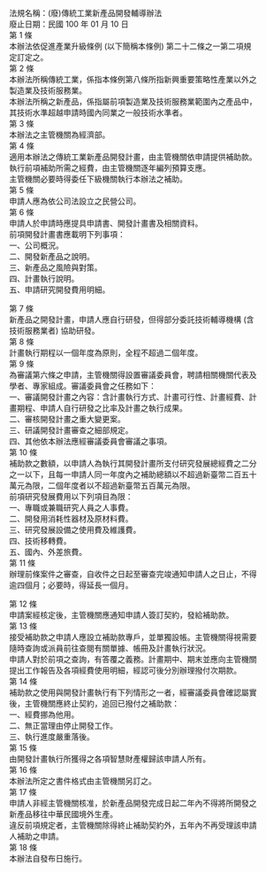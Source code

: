 法規名稱：(廢)傳統工業新產品開發輔導辦法  
廢止日期：民國 100 年 01 月 10 日  
第 1 條  
本辦法依促進產業升級條例 (以下簡稱本條例) 第二十二條之一第二項規  
定訂定之。  
第 2 條  
本辦法所稱傳統工業，係指本條例第八條所指新興重要策略性產業以外之  
製造業及技術服務業。  
本辦法所稱之新產品，係指屬前項製造業及技術服務業範圍內之產品中，  
其技術水準超越申請時國內同業之一般技術水準者。  
第 3 條  
本辦法之主管機關為經濟部。  
第 4 條  
適用本辦法之傳統工業新產品開發計畫，由主管機關依申請提供補助款。  
執行前項補助所需之經費，由主管機關逐年編列預算支應。  
主管機關必要時得委任下級機關執行本辦法之補助。  
第 5 條  
申請人應為依公司法設立之民營公司。  
第 6 條  
申請人於申請時應提具申請書、開發計畫書及相關資料。  
前項開發計畫書應載明下列事項：  
一、公司概況。  
二、開發新產品之說明。  
三、新產品之風險與對策。  
四、計畫執行說明。  
五、申請研究開發費用明細。  


第 7 條  
新產品之開發計畫，申請人應自行研發，但得部分委託技術輔導機構 (含  
技術服務業者) 協助研發。  
第 8 條  
計畫執行期程以一個年度為原則，全程不超過二個年度。  
第 9 條  
為審議第六條之申請，主管機關得設置審議委員會，聘請相關機關代表及  
學者、專家組成。審議委員會之任務如下：  
一、審議開發計畫之內容：含計畫執行方式、計畫可行性、計畫經費、計  
畫期程、申請人自行研發之比率及計畫之執行成果。  
二、審核開發計畫之重大變更案。  
三、研議開發計畫審查之細部規定。  
四、其他依本辦法應經審議委員會審議之事項。  
第 10 條  
補助款之數額，以申請人為執行其開發計畫所支付研究發展總經費之二分  
之一以下，且每一申請人同一年度內之補助總額以不超過新臺幣二百五十  
萬元為限，二個年度者以不超過新臺幣五百萬元為限。  
前項研究發展費用以下列項目為限：  
一、專職或兼職研究人員之人事費。  
二、開發用消耗性器材及原材料費。  
三、研究發展設備之使用費及維護費。  
四、技術移轉費。  
五、國內、外差旅費。  
第 11 條  
辦理前條案件之審查，自收件之日起至審查完竣通知申請人之日止，不得  
逾四個月；必要時，得延長一個月。  


第 12 條  
申請案經核定後，主管機關應通知申請人簽訂契約，發給補助款。  
第 13 條  
接受補助款之申請人應設立補助款專戶，並單獨設帳。主管機關得視需要  
隨時查詢或派員前往查閱有關單據、帳冊及計畫執行狀況。  
申請人對於前項之查詢，有答覆之義務。計畫期中、期末並應向主管機關  
提出工作報告及各項經費使用明細，經認可後分別辦理撥付次期款。  
第 14 條  
補助款之使用與開發計畫執行有下列情形之一者，經審議委員會確認屬實  
後，主管機關應終止契約，追回已撥付之補助款：  
一、經費挪為他用。  
二、無正當理由停止開發工作。  
三、執行進度嚴重落後。  
第 15 條  
由開發計畫執行所獲得之各項智慧財產權歸該申請人所有。  
第 16 條  
本辦法所定之書件格式由主管機關另訂之。  
第 17 條  
申請人非經主管機關核准，於新產品開發完成日起二年內不得將所開發之  
新產品移往中華民國境外生產。  
違反前項規定者，主管機關除得終止補助契約外，五年內不再受理該申請  
人補助之申請。  
第 18 條  
本辦法自發布日施行。  


